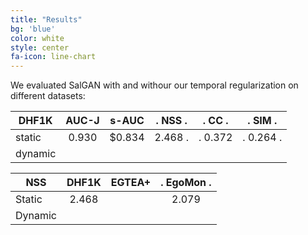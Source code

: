 ```yaml
---
title: "Results"
bg: 'blue'
color: white
style: center
fa-icon: line-chart
---
```


We evaluated SalGAN with and withour our temporal regularization on different datasets:


|    DHF1K        | AUC-J   | s-AUC   | . NSS .  | . CC .  | .  SIM .  |
| ---------------- |:-------:|:-------:|:--------:|:-------:|:---------:|
|  static       | 0.930   | $0.834  | 2.468 . | . 0.372  | . 0.264 . |
|  dynamic      |         |         |         |          |           |


|  NSS       | DHF1K   | EGTEA+   | . EgoMon .  |
| ---------- |:-------:|:--------:|:-----------:|
|  Static    | 2.468   |          |  2.079      | 
|  Dynamic   |         |          |             |  
